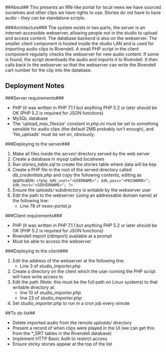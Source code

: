 ##About##
This presents an IRN-like portal for local news we have sourced ourselves and other clips we have rights to use. Stories do not have to have audio - they can be standalone scripts.

###Architecture###
The system exists in two parts, the server is an internet-accessible webserver, allowing people not in the studio to upload and access content. The database backend is also on the webserver. The smaller client component is hosted inside the studio LAN and is used for importing audio clips to Rivendell.
A small PHP script in the client component regularly checks the webserver for new audio content. If some is found, the script downloads the audio and imports it to Rivendell. It then calls back to the webserver so that the webserver can write the Rivendell cart number for the clip into the database.

## Deployment Notes ##
###Server requirements###

 - PHP (it was written in PHP 7.1.1 but anything PHP 5.2 or later should be OK (PHP 5.2 is required for JSON functions)
 - MySQL database
 - The 'upload_max_filesize' constant in *php.ini* must be set to something sensible for audio clips (the default 2MB probably isn't enough), and 'file_uploads' must be set on, obviously.

###Deploying to the server###
1. Make all files inside the *server/* directory served by the web server
2. Create a database in mysql called *localnews*
3. Run *stories_table.sql* to create the stories table where data will be kep
4. Create a PHP file in the root of the served directory called *db_credentials.php* and copy the following contents, editing as applicable:
 `<?php
$db_user="<USERNAME>";
$db_pass="<PASSWORD>";
$db_host="<SERVERNAME>";
?>`
5.  Ensure the *uploads/* subdirectory is writable by the webserver user
6. Edit the path to the webserver (using an addressable domain name) at the following line:
	- Line 78 of *news-portal.js*

###Client requirements###
- PHP  (it was written in PHP 7.1.1 but anything PHP 5.2 or later should be OK (PHP 5.2 is required for JSON functions)
- Rivendell import (rdimport) available at a prompt
- Must be able to access the webserver

###Deploying to the client###
1. Edit the address of the webserver at the following line:
	- Line 3 of *studio_importer.php*
2. Create a directory on the client which the user running the PHP script will have write access to
3. Edit the path (Note: this must be the full path on Linux systems) to that writable directory at:
    - line 10 of *studio_importer.php* 
    - line 23 of *studio_importer.php*
4. Set *studio_importer.php* to run in a cron job every minute

##To do list##
- Delete imported audio from the remote *uploads/* directory
- Present a record of when clips were played in the UI (we can get this from the *_SRT tables in the Rivendell database)
- Implement HTTP Basic Auth to restrict access
- Ensure sticky stories appear at the top of the list
